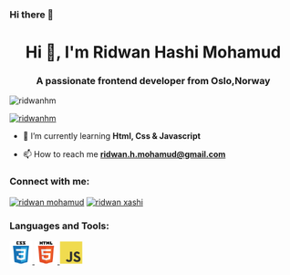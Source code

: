 ### Hi there 👋

<h1 align="center">Hi 👋, I'm Ridwan Hashi Mohamud</h1>
<h3 align="center">A passionate frontend developer from Oslo,Norway</h3>

<p align="left"> <img src="https://komarev.com/ghpvc/?username=ridwanhm&label=Profile%20views&color=0e75b6&style=flat" alt="ridwanhm" /> </p>

<p align="left"> <a href="https://github.com/ryo-ma/github-profile-trophy"><img src="https://github-profile-trophy.vercel.app/?username=ridwanhm" alt="ridwanhm" /></a> </p>

- 🌱 I’m currently learning **Html, Css & Javascript**

- 📫 How to reach me **ridwan.h.mohamud@gmail.com**

<h3 align="left">Connect with me:</h3>
<p align="left">
<a href="https://linkedin.com/in/ridwan mohamud" target="blank"><img align="center" src="https://raw.githubusercontent.com/rahuldkjain/github-profile-readme-generator/master/src/images/icons/Social/linked-in-alt.svg" alt="ridwan mohamud" height="30" width="40" /></a>
<a href="https://fb.com/ridwan xashi" target="blank"><img align="center" src="https://raw.githubusercontent.com/rahuldkjain/github-profile-readme-generator/master/src/images/icons/Social/facebook.svg" alt="ridwan xashi" height="30" width="40" /></a>
</p>

<h3 align="left">Languages and Tools:</h3>
<p align="left"> <a href="https://www.w3schools.com/css/" target="_blank" rel="noreferrer"> <img src="https://raw.githubusercontent.com/devicons/devicon/master/icons/css3/css3-original-wordmark.svg" alt="css3" width="40" height="40"/> </a> <a href="https://www.w3.org/html/" target="_blank" rel="noreferrer"> <img src="https://raw.githubusercontent.com/devicons/devicon/master/icons/html5/html5-original-wordmark.svg" alt="html5" width="40" height="40"/> </a> <a href="https://developer.mozilla.org/en-US/docs/Web/JavaScript" target="_blank" rel="noreferrer"> <img src="https://raw.githubusercontent.com/devicons/devicon/master/icons/javascript/javascript-original.svg" alt="javascript" width="40" height="40"/> </a> </p>

